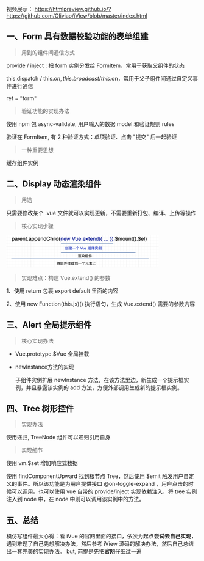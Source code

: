 视频展示：
<https://htmlpreview.github.io/?https://github.com/Oliviao/iView/blob/master/index.html>


## 一、Form 具有数据校验功能的表单组建
> 用到的组件间通信方式

provide / inject : 把 form 实例分发给 FormItem，常用于获取父组件的状态

this.dispatch / this.$on, this.broadcast / this.$on，常用于父子组件间通过自定义事件进行通信

ref = "form"

> 验证功能的实现办法

使用 npm 包 async-validate, 用户输入的数据 model 和验证规则 rules

验证在 FormItem, 有 2 种验证方式：单项验证、点击 "提交" 后一起验证

> 一种重要思想

缓存组件实例

## 二、Display 动态渲染组件
> 用途

只需要修改某个 .vue 文件就可以实现更新，不需要重新打包、编译、上传等操作

> 核心实现步骤

<img src="images/t1.jpeg" width="400">

> 实现难点：构建 Vue.extend() 的参数

1、使用 return 包裹 export default 里面的内容

2、使用 new Function(this.js)() 执行语句，生成 Vue.extend() 需要的参数内容

## 三、Alert 全局提示组件

> 核心实现办法

- Vue.prototype.$Vue 全局挂载
- newInstance方法的实现
   
    子组件实例扩展 newInstance 方法，在该方法里边，新生成一个提示框实例，并且暴露该实例的 add 方法，方便外部调用生成新的提示框实例。

## 四、Tree 树形控件

> 实现办法

使用递归, TreeNode 组件可以递归引用自身

> 实现细节

使用 vm.$set 增加响应式数据

使用 findComponentUpward 找到根节点 Tree，然后使用 $emit 触发用户自定义的事件。所以该功能是为用户提供接口 @on-toggle-expand ，用户点击的时候可以调用。也可以使用 vue 自带的 provide/inject 实现依赖注入，将 tree 实例注入到 node 中，在 node 中则可以调用该实例中的方法。

## 五、总结

  模仿写组件最大心得：看 iVue 的官网里面的接口，依次为起点<b>尝试去自己实现</b>，遇到难题了自己先想解决办法，然后参考 iView 源码的解决办法，然后自己总结出一套完美的实现办法。
  but, 前提是先把<b>官网</b>仔细过一遍